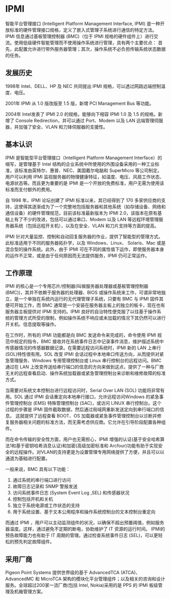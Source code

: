 # IPMI

智能平台管理接口 (Intelligent Platform Management Interface, IPMI) 是一种开放标准的硬件管理接口规格，定义了嵌入式管理子系统进行通信的特定方法。IPMI 信息通过基板管理控制器 (BMC)（位于 IPMI 规格的硬件组件上）进行交流。使用低级硬件智能管理而不使用操作系统进行管理，具有两个主要优点： 首先，此配置允许进行带外服务器管理；其次，操作系统不必负担传输系统状态数据的任务。

## 发展历史

1998年 Intel、DELL、HP 及 NEC 共同提出 IPMI 规格，可以透过网路远端控制温度、电压。

2001年 IPMI 从 1.0 版改版至 1.5 版，新增 PCI Management Bus 等功能。

2004年 Intel发表了 IPMI 2.0 的规格，能够向下相容 IPMI 1.0 及 1.5 的规格。新增了 Console Redirection，并可以通过 Port、Modem 以及 LAN 远端管理伺服器，并加强了安全、VLAN 和刀锋伺服器的支援性。

## 基本认识

IPMI 是智能型平台管理接口（Intelligent Platform Management Interface）的缩写，是管理基于 Intel 结构的企业系统中所使用的外围设备采用的一种工业标准，该标准由英特尔、惠普、NEC、美国戴尔电脑和 SuperMicro 等公司制定。用户可以利用 IPMI 监视服务器的物理健康特征，如温度、电压、风扇工作状态、电源状态等。而且更为重要的是 IPMI 是一个开放的免费标准，用户无需为使用该标准而支付额外的费用。

自 1998 年，IPMI 论坛创建了 IPMI 标准以来，其已经得到了 170 多家供应商的支持，这使得其逐渐成为了一个完整地包括服务器和其他系统（如存储设备、网络和通信设备）的硬件管理规范，目前该标准最新版本为 IPMI 2.0，该版本在原有基础上有了不少的改进，包括可以通过串口、Modem 以及 LAN 等远程环境管理服务器系统（包括远程开关机），以及在安全、VLAN 和刀片支持等方面的提高。

IPMI 针对大量监控、控制和自动回复服务器的作业，提供了智能型的管理方式。此标准适用于不同的服务器拓扑学，以及 Windows、Linux、 Solaris、Mac 或是混合型的操作系统。此外，由于 IPMI 可在不同的属性值下运作，即使服务器本身的运作不正常，或是由于任何原因而无法提供服务，IPMI 仍可正常运作。

## 工作原理

IPMI 的核心是一个专用芯片/控制器(叫做服务器处理器或基板管理控制器(BMC))，其并不依赖于服务器的处理器、BIOS 或操作系统来工作，可谓非常地独立，是一个单独在系统内运行的无代理管理子系统，只要有 BMC 与 IPMI 固件其便可开始工作，而 BMC 通常是一个安装在服务器主板上的独立的板卡，现在也有服务器主板提供对 IPMI 支持的。IPMI 良好的自治特性便克服了以往基于操作系统的管理方式所受的限制，例如操作系统不响应或未加载的情况下其仍然可以进行开关机、信息提取等操作。

在工作时，所有的 IPMI 功能都是向 BMC 发送命令来完成的，命令使用 IPMI 规范中规定的指令，BMC 接收并在系统事件日志中记录事件消息，维护描述系统中传感器情况的传感器数据记录。在需要远程访问系统时，IPMI 新的 LAN 上串行(SOL)特性很有用。SOL 改变 IPMI 会话过程中本地串口传送方向，从而提供对紧急管理服务、Windows 专用管理控制台或 Linux 串行控制台的远程访问。BMC 通过在 LAN 上改变传送给串行端口的信息的方向来做到这点，提供了一种与厂商无关的远程查看启动、操作系统加载器或紧急管理控制台来诊断和维修故障的标准方式。

当需要对系统文本控制台进行远程访问时，Serial Over LAN (SOL) 功能将非常有用。SOL 通过 IPMI 会话重定向本地串行接口，允许远程访问Windows 的紧急事件管理控制台 (EMS) 特殊管理控制台 (SAC)，或访问 LINUX 串行控制台。这个过程的步骤是 IPMI 固件截取数据，然后通过局域网重新发送定向到串行端口的信息。 这就提供了远程查看 BOOT、OS 加载器或紧急事件管理控制台以诊断并修复服务器相关问题的标准方法，而无需考虑供应商。它允许在引导阶段配置各种组件。

而在命令传输的安全性方面，用户也无需担心，IPMI 增强的认证(基于安全哈希算法1和基于密钥哈希消息认证)和加密(高级加密标准和 Arcfour)功能有助于实现安全的远程操作。对VLAN的支持更是为设置管理专用网络提供了方便，并且可以以通道为基础进行配置。

一般来说，BMC 具有以下功能：

1. 通过系统的串行端口进行访问
2. 故障日志记录和 SNMP 警报发送
3. 访问系统事件日志 (System Event Log ,SEL) 和传感器状况
4. 控制包括开机和关机
5. 独立于系统电源或工作状态的支持
6. 用于系统设置、基于文本公用程序和操作系统控制台的文本控制台重定向

而通过 IPMI ，用户可以主动监测组件的状况，以确保不超出预置阈值，例如服务器温度。这样，通过避免不定期的断电，协助维护了 IT 资源的运行时间。 IPMI的预告故障能力也有助于 IT 周期的管理。通过检查系统事件日志 (SEL)，可以更轻松的预先判定故障组件。

## 采用厂商

Pigeon Point Systems 提供世界级的基于 AdvancedTCA (ATCA)、AdvancedMC 和 MicroTCA 架构的模块化平台管理组件；以及相关的咨询和设计服务。全球超过200家一流厂商(包括 Intel, Nokia)采用的是 PPS 的 IPMI 板级管理及机箱管理方案。
